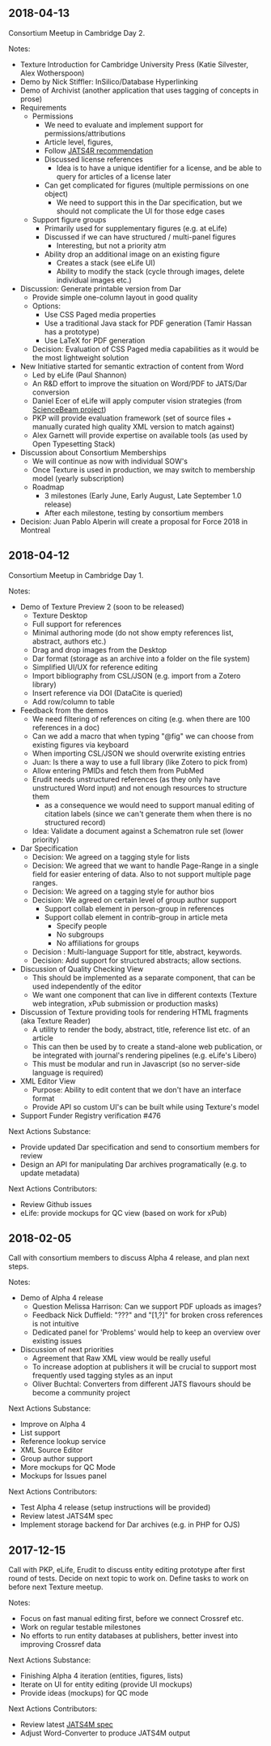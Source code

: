 ## 2018-04-13

Consortium Meetup in Cambridge Day 2.

Notes:

- Texture Introduction for Cambridge University Press (Katie Silvester, Alex Wotherspoon)
- Demo by Nick Stiffler: InSilico/Database Hyperlinking
- Demo of Archivist (another application that uses tagging of concepts in prose)
- Requirements
  - Permissions
    - We need to evaluate and implement support for permissions/attributions
    - Article level, figures,
    - Follow [JATS4R recommendation](https://jats4r.org/permissions)
    - Discussed license references
      - Idea is to have a unique identifier for a license, and be able to query for articles of a license later
    - Can get complicated for figures (multiple permissions on one object)
      - We need to support this in the Dar specification, but we should not complicate the UI for those edge cases
  - Support figure groups
    - Primarily used for supplementary figures (e.g. at eLife)
    - Discussed if we can have structured / multi-panel figures
      - Interesting, but not a priority atm
    - Ability drop an additional image on an existing figure
      - Creates a stack (see eLife UI)
      - Ability to modify the stack (cycle through images, delete individual images etc.)
- Discussion: Generate printable version from Dar
  - Provide simple one-column layout in good quality
  - Options:
    - Use CSS Paged media properties
    - Use a traditional Java stack for PDF generation (Tamir Hassan has a prototype)
    - Use LaTeX for PDF generation
  - Decision: Evaluation of CSS Paged media capabilities as it would be the most lightweight solution
- New Initiative started for semantic extraction of content from Word
  - Led by eLife (Paul Shannon)
  - An R&D effort to improve the situation on Word/PDF to JATS/Dar conversion
  - Daniel Ecer of eLife will apply computer vision strategies (from [ScienceBeam project](https://elifesciences.org/labs/5b56aff6/sciencebeam-using-computer-vision-to-extract-pdf-data))
  - PKP will provide evaluation framework (set of source files + manually curated high quality XML version to match against)
  - Alex Garnett will provide expertise on available tools (as used by Open Typesetting Stack)
- Discussion about Consortium Memberships
  - We will continue as now with individual SOW's
  - Once Texture is used in production, we may switch to membership model (yearly subscription)
  - Roadmap
    - 3 milestones (Early June, Early August, Late September 1.0 release)
    - After each milestone, testing by consortium members
- Decision: Juan Pablo Alperin will create a proposal for Force 2018 in Montreal


## 2018-04-12

Consortium Meetup in Cambridge Day 1.

Notes:

- Demo of Texture Preview 2 (soon to be released)
  - Texture Desktop
  - Full support for references
  - Minimal authoring mode (do not show empty references list, abstract, authors etc.)
  - Drag and drop images from the Desktop
  - Dar format (storage as an archive into a folder on the file system)
  - Simplified UI/UX for reference editing
  - Import bibliography from CSL/JSON (e.g. import from a Zotero library)
  - Insert reference via DOI (DataCite is queried)
  - Add row/column to table
- Feedback from the demos
  - We need filtering of references on citing (e.g. when there are 100 references in a doc)
  - Can we add a macro that when typing "@fig" we can choose from existing figures via keyboard
  - When importing CSL/JSON we should overwrite existing entries
  - Juan: Is there a way to use a full library (like Zotero to pick from)
  - Allow entering PMIDs and fetch them from PubMed
  - Erudit needs unstructured references (as they only have unstructured Word input) and not enough resources to structure them
    - as a consequence we would need to support manual editing of citation labels (since we can't generate them when there is no structured record)
  - Idea: Validate a document against a Schematron rule set (lower priority)
- Dar Specification
  - Decision: We agreed on a tagging style for lists
  - Decision: We agreed that we want to handle Page-Range in a single field for easier entering of data. Also to not support multiple page ranges.
  - Decision: We agreed on a tagging style for author bios
  - Decision: We agreed on certain level of group author support
    - Support collab element in person-group in references
    - Support collab element in contrib-group in article meta
      - Specify people
      - No subgroups
      - No affiliations for groups
  - Decision : Multi-language Support for title, abstract, keywords.
  - Decision: Add support for structured abstracts; allow sections.
- Discussion of Quality Checking View
  - This should be implemented as a separate component, that can be used independently of the editor
  - We want one component that can live in different contexts (Texture web integration, xPub submission or production masks)
- Discussion of Texture providing tools for rendering HTML fragments (aka Texture Reader)
  - A utility to render the body, abstract, title, reference list etc. of an article
  - This can then be used by to create a stand-alone web publication, or be integrated with journal's rendering pipelines (e.g. eLife's Libero)
  - This must be modular and run in Javascript (so no server-side language is required)
- XML Editor View
  - Purpose: Ability to edit content that we don't have an interface format
  - Provide API so custom UI's can be built while using Texture's model
- Support Funder Registry verification #476

Next Actions Substance:

  - Provide updated Dar specification and send to consortium members for review
  - Design an API for manipulating Dar archives programatically (e.g. to update metadata)

Next Actions Contributors:

- Review Github issues
- eLife: provide mockups for QC view (based on work for xPub)

## 2018-02-05

Call with consortium members to discuss Alpha 4 release, and plan next steps.

Notes:

- Demo of Alpha 4 release
  - Question Melissa Harrison: Can we support PDF uploads as images?
  - Feedback Nick Duffield: "???" and "[1,?]" for broken cross references is not intuitive
  - Dedicated panel for 'Problems' would help to keep an overview over existing issues
- Discussion of next priorities
  - Agreement that Raw XML view would be really useful
  - To increase adoption at publishers it will be crucial to support most frequently used tagging styles as an input
  - Oliver Buchtal: Converters from different JATS flavours should be become a community project

Next Actions Substance:

- Improve on Alpha 4
- List support
- Reference lookup service
- XML Source Editor
- Group author support
- More mockups for QC Mode
- Mockups for Issues panel

Next Actions Contributors:

- Test Alpha 4 release (setup instructions will be provided)
- Review latest JATS4M spec
- Implement storage backend for Dar archives (e.g. in PHP for OJS)

## 2017-12-15

Call with PKP, eLife, Erudit to discuss entity editing prototype after first round of tests. Decide on next topic to work on. Define tasks to work on before next Texture meetup.

Notes:

- Focus on fast manual editing first, before we connect Crossref etc.
- Work on regular testable milestones
- No efforts to run entity databases at publishers, better invest into improving Crossref data

Next Actions Substance:

- Finishing Alpha 4 iteration (entities, figures, lists)
- Iterate on UI for entity editing (provide UI mockups)
- Provide ideas (mockups) for QC mode

Next Actions Contributors:

- Review latest [JATS4M spec](https://github.com/substance/texture/blob/master/docs/JATS4M.md)
- Adjust Word-Converter to produce JATS4M output
